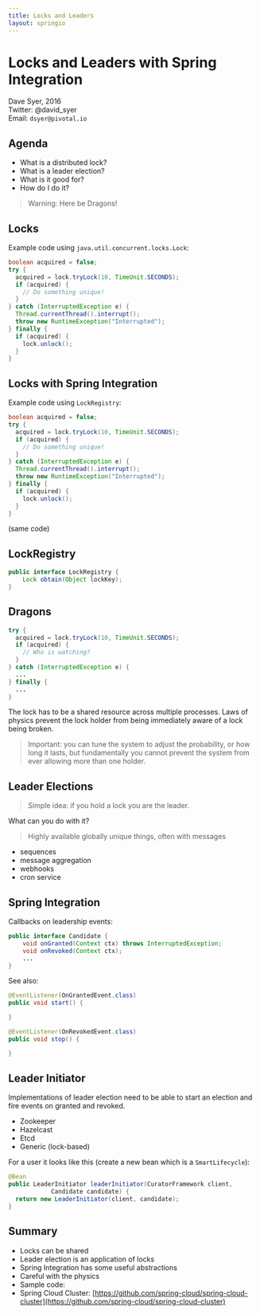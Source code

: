 ```yaml
---
title: Locks and Leaders
layout: springio
---
```

# Locks and Leaders with Spring Integration

Dave Syer, 2016  
Twitter: @david_syer  
Email: `dsyer@pivotal.io`

## Agenda

* What is a distributed lock?
* What is a leader election?
* What is it good for?
* How do I do it?



> Warning: Here be Dragons!

## Locks

Example code using `java.util.concurrent.locks.Lock`:

```java
boolean acquired = false;
try {
  acquired = lock.tryLock(10, TimeUnit.SECONDS);
  if (acquired) {
    // Do something unique!
  }
} catch (InterruptedException e) {
  Thread.currentThread().interrupt();
  throw new RuntimeException("Interrupted");
} finally {
  if (acquired) {
    lock.unlock();
  }
}
```

## Locks with Spring Integration

Example code using `LockRegistry`:

```java
boolean acquired = false;
try {
  acquired = lock.tryLock(10, TimeUnit.SECONDS);
  if (acquired) {
    // Do something unique!
  }
} catch (InterruptedException e) {
  Thread.currentThread().interrupt();
  throw new RuntimeException("Interrupted");
} finally {
  if (acquired) {
    lock.unlock();
  }
}
```

(same code)

## LockRegistry

```java
public interface LockRegistry {
	Lock obtain(Object lockKey);
}
```

## Dragons

```java
try {
  acquired = lock.tryLock(10, TimeUnit.SECONDS);
  if (acquired) {
    // Who is watching?
  }
} catch (InterruptedException e) {
  ...
} finally {
  ...
}
```

The lock has to be a shared resource across multiple processes.
Laws of physics prevent the lock holder from being immediately
aware of a lock being broken.

> Important: you can tune the system to adjust the probability, or how
> long it lasts, but fundamentally you cannot prevent the system from
> ever allowing more than one holder.

## Leader Elections

> Simple idea: if you hold a lock you are the leader.

What can you do with it?

> Highly available globally unique things, often with messages

* sequences
* message aggregation
* webhooks
* cron service

## Spring Integration

Callbacks on leadership events:

```java
public interface Candidate {
	void onGranted(Context ctx) throws InterruptedException;
	void onRevoked(Context ctx);
    ...
}
```

See also:

```java
@EventListener(OnGrantedEvent.class)
public void start() {

}

@EventListener(OnRevokedEvent.class)
public void stop() {

}
```

## Leader Initiator

Implementations of leader election need to be able to start an
election and fire events on granted and revoked.

* Zookeeper
* Hazelcast
* Etcd
* Generic (lock-based)

For a user it looks like this (create a new bean which is a `SmartLifecycle`):

```java
@Bean
public LeaderInitiator leaderInitiator(CuratorFramework client,
			Candidate candidate) {
  return new LeaderInitiator(client, candidate);
}
```

## Summary

* Locks can be shared
* Leader election is an application of locks
* Spring Integration has some useful abstractions
* Careful with the physics
* Sample code:
* Spring Cloud Cluster: [https://github.com/spring-cloud/spring-cloud-cluster](https://github.com/spring-cloud/spring-cloud-cluster)
